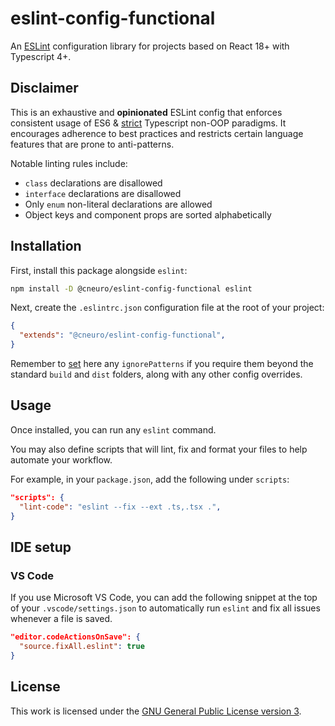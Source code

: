 # eslint-config-functional

An [ESLint](https://eslint.org/) configuration library for projects based on React 18+ with Typescript 4+.

## Disclaimer

This is an exhaustive and **opinionated** ESLint config that enforces consistent usage of ES6 & [strict](https://typescript-eslint.io/linting/configs/#strict) Typescript non-OOP paradigms. It encourages adherence to best practices and restricts certain language features that are prone to anti-patterns.

Notable linting rules include:

- `class` declarations are disallowed
- `interface` declarations are disallowed
- Only `enum` non-literal declarations are allowed
- Object keys and component props are sorted alphabetically

## Installation

First, install this package alongside `eslint`:

```sh
npm install -D @cneuro/eslint-config-functional eslint
```

Next, create the `.eslintrc.json` configuration file at the root of your project:

```json
{
  "extends": "@cneuro/eslint-config-functional",
}
```

Remember to [set](https://eslint.org/docs/latest/user-guide/configuring/ignoring-code) here any `ignorePatterns` if you require them beyond the standard `build` and `dist` folders, along with any other config overrides.

## Usage

Once installed, you can run any `eslint` command.

You may also define scripts that will lint, fix and format your files to help automate your workflow.

For example, in your `package.json`, add the following under `scripts`:

```json
"scripts": {
  "lint-code": "eslint --fix --ext .ts,.tsx .",
}
```

## IDE setup

### VS Code

If you use Microsoft VS Code, you can add the following snippet at the top of your `.vscode/settings.json` to automatically run `eslint` and fix all issues whenever a file is saved.

```json
"editor.codeActionsOnSave": {
  "source.fixAll.eslint": true
}
```

## License

This work is licensed under the [GNU General Public License version 3](https://www.gnu.org/licenses/gpl-3.0.en.html).
